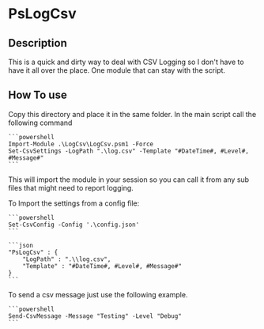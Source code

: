 # PsLogCsv

## Description

This is a quick and dirty way to deal with CSV Logging so I don't have to have it all over the place.  One module that can stay with the script.

## How To use

Copy this directory and place it in the same folder.
In the main script call the following command

    ```powershell
    Import-Module .\LogCsv\LogCsv.psm1 -Force
    Set-CsvSettings -LogPath ".\log.csv" -Template "#DateTime#, #Level#, #Message#"
    ```

This will import the module in your session so you can call it from any sub files that might need to report logging.

To Import the settings from a config file:

    ```powershell
    Set-CsvConfig -Config '.\config.json'
    ```

    ```json
    "PsLogCsv" : {
        "LogPath" : ".\\log.csv",
        "Template" : "#DateTime#, #Level#, #Message#"
    }
    ```

To send a csv message just use the following example.

    ```powershell
    Send-CsvMessage -Message "Testing" -Level "Debug"
    ```
